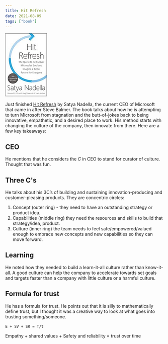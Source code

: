 ```yaml
---
title: Hit Refresh
date: 2021-08-09
tags: ["book"]
---
```

![Hit Refresh](./../../img/books/HitRefresh.jpg)

Just finished [Hit Refresh][] by Satya Nadella, the current CEO of Microsoft that came in after Steve Balmer. The book talks about how he is attempting to turn Microsoft from stagnation and the butt-of-jokes back to being innovative, empathetic, and a desired place to work. His method starts with changing the culture of the company, then innovate from there. Here are a few key takeaways:

## CEO

He mentions that he considers the _C_ in CEO to stand for curator of culture. Thought that was fun.

## Three C's

He talks about his 3C’s of building and sustaining innovation-producing and customer-pleasing products. They are concentric circles:

1. Concept (outer ring) - they need to have an outstanding strategy or product idea.
2. Capabilities (middle ring) they need the resources and skills to build that strategy/idea, product.
3. Culture (inner ring) the team needs to feel safe/empowered/valued enough to embrace new concepts and new capabilities so they can move forward.

## Learning

He noted how they needed to build a learn-it-all culture rather than know-it-all. A good culture can help the company to accelerate towards set goals and targets faster than a company with little culture or a harmful culture.

## Formula for trust

He has a formula for trust. He points out that it is silly to mathematically define trust, but I thought it was a creative way to look at what goes into trusting something/someone.

```
E + SV + SR = T/t
```

Empathy + shared values + Safety and reliability = trust over time

[Hit Refresh]: https://www.amazon.com/Hit-Refresh-Rediscover-Microsofts-Everyone-ebook/dp/B01HOT5SQA/ref=sr_1_1?crid=349OYUDQ3WQX0&dchild=1&keywords=hit+refresh&qid=1628528136&s=books&sprefix=hit+ref%2Caps%2C173&sr=1-1 "Hit Refresh"

